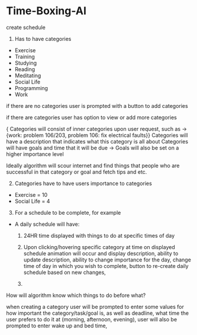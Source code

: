 # Time-Boxing-AI
create schedule


1. Has to have categories 
- Exercise
- Training
- Studying
- Reading
- Meditating
- Social Life
- Programming
- Work

if there are no categories user is prompted with a button to add categories

if there are categories user has option to view or add more categories

{ Categories will consist of inner categories upon user request, such as -> {work: problem 106/203, 
									     problem 106: fix electrical faults}}
Categories will have a description that indicates what this category is all about
Categories will have goals and time that it will be due -> Goals will also be set on a higher importance level

Ideally algorithm will scour internet and find things that people who are successful in that category or goal
and fetch tips and etc.


2. Categories have to have users importance to categories
- Exercise = 10
- Social Life = 4

3. For a schedule to be complete, for example
- A daily schedule will have: 
	1. 24HR time displayed with things to do at specific times of day
	2. Upon clicking/hovering specific category at time on displayed schedule animation will occur and display description,
	   ability to update description, ability to change importance for the day, change time of day in which you wish to complete,
	   button to re-create daily schedule based on new changes, 
	
	3. 

How will algorithm know which things to do before what?

when creating a category user will be prompted to enter some values for how important the category/task/goal is, as well as deadline,
what time the user prefers to do it at (morning, afternoon, evening), user will also be prompted to enter wake up and bed time, 
